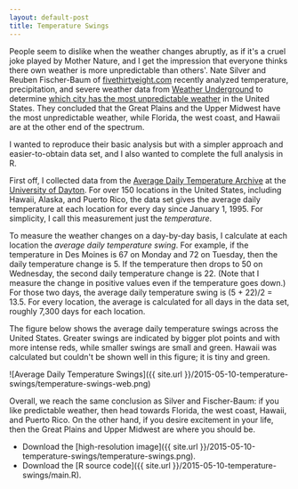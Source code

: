 ```yaml
---
layout: default-post
title: Temperature Swings
---
```


People seem to dislike when the weather changes abruptly, as if it's a
cruel joke played by Mother Nature, and I get the impression that
everyone thinks there own weather is more unpredictable than others'.
Nate Silver and Reuben Fischer-Baum of [fivethirtyeight.com](http://fivethirtyeight.com) 
recently analyzed temperature, precipitation, and severe weather
data from [Weather Underground](http://weatherunderground.com)
to determine [which city has the most unpredictable weather](
http://fivethirtyeight.com/features/which-city-has-the-most-unpredictable-weather/
) in the United States. They concluded that the Great Plains and the
Upper Midwest have the most unpredictable weather, while Florida,
the west coast, and Hawaii are at the other end of the spectrum.

I wanted to reproduce their basic analysis but with a simpler approach
and easier-to-obtain data set, and I also wanted to complete the full
analysis in R.

First off, I collected data from the [Average Daily Temperature
Archive]( http://academic.udayton.edu/kissock/http/Weather/) at the
[University of Dayton](https://www.udayton.edu). For over 150 locations
in the United States, including Hawaii, Alaska, and Puerto Rico, the
data set gives the average daily temperature at each location
for every day since January 1, 1995. For simplicity, I call this
measurement just the *temperature*.

To measure the weather changes on a day-by-day basis, I calculate at
each location the *average daily temperature swing*. For example, if
the temperature in Des Moines is 67 on Monday and 72 on Tuesday, then
the daily temperature change is 5. If the temperature then drops to 50
on Wednesday, the second daily temperature change is 22. (Note that
I measure the change in positive values even if the temperature goes
down.) For those two days, the average daily temperature swing is (5 +
22)/2 = 13.5. For every location, the average is calculated for all days
in the data set, roughly 7,300 days for each location.

The figure below shows the average daily temperature swings across the
United States. Greater swings are indicated by bigger plot points and
with more intense reds, while smaller swings are small and green.
Hawaii was calculated but couldn't be shown well in this figure;
it is tiny and green.

![Average Daily Temperature Swings]({{ site.url }}/2015-05-10-temperature-swings/temperature-swings-web.png)

Overall, we reach the same conclusion as Silver and Fischer-Baum: if you
like predictable weather, then head towards Florida, the west coast,
Hawaii, and Puerto Rico. On the other hand, if you desire excitement in
your life, then the Great Plains and Upper Midwest are where you should
be.

* Download the [high-resolution image]({{ site.url }}/2015-05-10-temperature-swings/temperature-swings.png).
* Download the [R source code]({{ site.url }}/2015-05-10-temperature-swings/main.R).
